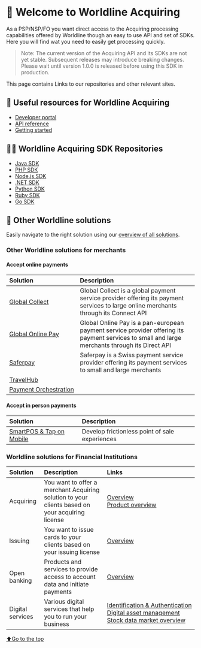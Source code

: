 # 👋 Welcome to Worldline Acquiring
As a PSP/NSP/FO you want direct access to the Acquiring processing capabilities offered by Worldline though an easy to use API and set of SDKs. Here you will find wat you need to easily get processing quickly.

> Note: The current version of the Acquiring API and its SDKs are not yet stable. Subsequent releases may introduce breaking changes. Please wait until version 1.0.0 is released before using this SDK in production.

This page contains Links to our repositories and other relevant sites.

## 📜 Useful resources for Worldline Acquiring

- [Developer portal](https://docs.acquiring.worldline-solutions.com/)
- [API reference](https://docs.acquiring.worldline-solutions.com/api-reference/)
- [Getting started](https://docs.acquiring.worldline-solutions.com/getting-started/)

## 👩‍💻 Worldline Acquiring SDK Repositories

- [Java SDK](https://github.com/Worldline-Acquiring/acquiring-sdk-java)
- [PHP SDK](https://github.com/Worldline-Acquiring/acquiring-sdk-php)
- [Node.js SDK](https://github.com/Worldline-Acquiring/acquiring-sdk-nodejs)
- [.NET SDK](https://github.com/Worldline-Acquiring/acquiring-sdk-dotnet)
- [Python SDK](https://github.com/Worldline-Acquiring/acquiring-sdk-python)
- [Ruby SDK](https://github.com/Worldline-Acquiring/acquiring-sdk-ruby)
- [Go SDK](https://github.com/Worldline-Acquiring/acquiring-sdk-go)


## 🌌 Other Worldline solutions 

Easily navigate to the right solution using our [overview of all solutions](https://developer.worldline.com).

### Other Worldline solutions for merchants
#### Accept online payments
| Solution | Description |
|:--- |:--- | 
| [Global Collect](https://docs.connect.worldline-solutions.com/) | Global Collect is a global payment service provider offering its payment services to large online merchants through its Connect API | 
| [Global Online Pay](https://docs.direct.worldline-solutions.com/en/index) | Global Online Pay is a pan-european payment service provider offering its payment services to small and large merchants through its Direct API | 
| [Saferpay](https://worldline.com/de-ch/home/top-navigation/developers/e-commerce-developer/developer.html) | Saferpay is a Swiss payment service provider offering its payment services to small and large merchants | 
| [TravelHub](https://docs.travel.worldline-solutions.com/) | | 
| [Payment&nbsp;Orchestration](https://docu-portal-test.paymentiq.io/) | | 

#### Accept in person payments
| Solution | Description |
|:--- |:--- | 
| [SmartPOS & Tap on Mobile](https://docs.smartpos.worldline-solutions.com/) | Develop frictionless point of sale experiences |

### Worldline solutions for Financial Institutions
| Solution | Description | Links |
|:--- |:--- |:--- |
| Acquiring | You want to offer a merchant Acquiring solution to your clients based on your acquiring license | [Overview](https://financial-services.developer.worldline.com/acquiring-overview) <br />[Product overview](https://financial-services.developer.worldline.com/acquiring/documentation?page=/acquiring) |
| Issuing | You want to issue cards to your clients based on your issuing license | [Overview](https://financial-services.developer.worldline.com/issuing-overview) |
| Open banking | Products and services to provide access to account data and initiate payments | [Overview](https://financial-services.developer.worldline.com/open-banking/documentation?page=/node/240) |
| Digital services | Various digital services that help you to run your business | [Identification&nbsp;&&nbsp;Authentication](https://financial-services.developer.worldline.com/ita-overview) <br />  [Digital asset management](https://financial-services.developer.worldline.com/dam-overview)<br />[Stock data market overview](https://financial-services.developer.worldline.com/smd-overview) |

[⬆Go to the top](#top)
